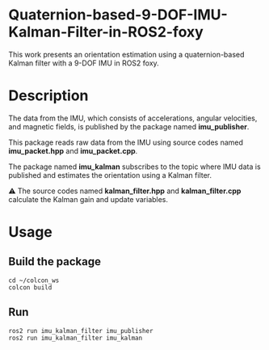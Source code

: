 # Quaternion-based-9-DOF-IMU-Kalman-Filter-in-ROS2-foxy

This work presents an orientation estimation using a quaternion-based Kalman filter with a 9-DOF IMU in ROS2 foxy.

# Description

The data from the IMU, which consists of accelerations, angular velocities, and magnetic fields, is published by the package named **imu_publisher**.

This package reads raw data from the IMU using source codes named **imu_packet.hpp** and **imu_packet.cpp**.

The package named **imu_kalman** subscribes to the topic where IMU data is published and estimates the orientation using a Kalman filter.

:warning: The source codes named **kalman_filter.hpp** and **kalman_filter.cpp** calculate the Kalman gain and update variables.

# Usage

## Build the package

```
cd ~/colcon_ws
colcon build
```

## Run

```
ros2 run imu_kalman_filter imu_publisher
ros2 run imu_kalman_filter imu_kalman
```
